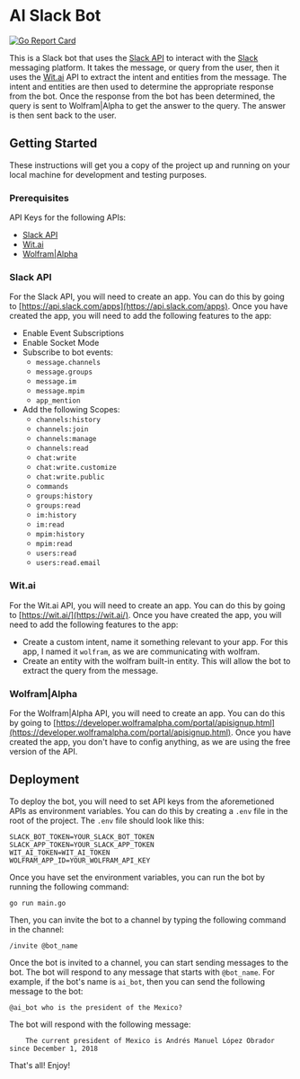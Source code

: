 # AI Slack Bot

[![Go Report Card](https://goreportcard.com/badge/rumiallbert/ai-slack-bot)](https://goreportcard.com/report/rumiallbert/ai-slack-bot)

This is a Slack bot that uses the [Slack API](https://api.slack.com/) to interact with the [Slack](https://slack.com/) messaging platform. It takes the message, or query from the user, then it uses the [Wit.ai](https://wit.ai/) API to extract the intent and entities from the message. The intent and entities are then used to determine the appropriate response from the bot. Once the response from the bot has been determined, the query is sent to Wolfram|Alpha to get the answer to the query. The answer is then sent back to the user.

## Getting Started

These instructions will get you a copy of the project up and running on your local machine for development and testing purposes.

### Prerequisites

API Keys for the following APIs:
* [Slack API](https://api.slack.com/)
* [Wit.ai](https://wit.ai/)
* [Wolfram|Alpha](https://developer.wolframalpha.com/portal/apisignup.html)

### Slack API

For the Slack API, you will need to create an app. You can do this by going to [https://api.slack.com/apps](https://api.slack.com/apps). Once you have created the app, you will need to add the following features to the app:

* Enable Event Subscriptions
* Enable Socket Mode
* Subscribe to bot events: 
    * `message.channels` 
    * `message.groups` 
    * `message.im` 
    * `message.mpim`
    * `app_mention`
* Add the following Scopes:
    * `channels:history`
    * `channels:join`
    * `channels:manage`
    * `channels:read`
    * `chat:write`
    * `chat:write.customize`
    * `chat:write.public`
    * `commands`
    * `groups:history`
    * `groups:read`
    * `im:history`
    * `im:read`
    * `mpim:history`
    * `mpim:read`
    * `users:read`
  * `users:read.email`

### Wit.ai

For the Wit.ai API, you will need to create an app. You can do this by going to [https://wit.ai/](https://wit.ai/). Once you have created the app, you will need to add the following features to the app:

* Create a custom intent, name it something relevant to your app. For this app, I named it `wolfram`, as we are communicating with wolfram.
* Create an entity with the wolfram built-in entity. This will allow the bot to extract the query from the message.

### Wolfram|Alpha

For the Wolfram|Alpha API, you will need to create an app. You can do this by going to [https://developer.wolframalpha.com/portal/apisignup.html](https://developer.wolframalpha.com/portal/apisignup.html). Once you have created the app, you don't have to config anything, as we are using the free version of the API.

## Deployment

To deploy the bot, you will need to set API keys from the aforemetioned APIs as environment variables. You can do this by creating a `.env` file in the root of the project. The `.env` file should look like this:

    SLACK_BOT_TOKEN=YOUR_SLACK_BOT_TOKEN
    SLACK_APP_TOKEN=YOUR_SLACK_APP_TOKEN
    WIT_AI_TOKEN=WIT_AI_TOKEN
    WOLFRAM_APP_ID=YOUR_WOLFRAM_API_KEY

Once you have set the environment variables, you can run the bot by running the following command:

    go run main.go

Then, you can invite the bot to a channel by typing the following command in the channel:

    /invite @bot_name

Once the bot is invited to a channel, you can start sending messages to the bot. The bot will respond to any message that starts with `@bot_name`. For example, if the bot's name is `ai_bot`, then you can send the following message to the bot:

    @ai_bot who is the president of the Mexico?

The bot will respond with the following message:

        The current president of Mexico is Andrés Manuel López Obrador since December 1, 2018

That's all! Enjoy!
